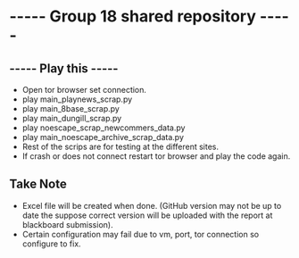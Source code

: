 # ----- Group 18 shared repository -----

## ----- Play this -----

- Open tor browser set connection.
- play main_playnews_scrap.py
- play main_8base_scrap.py
- play main_dungill_scrap.py
- play noescape_scrap_newcommers_data.py
- play main_noescape_archive_scrap_data.py
- Rest of the scrips are for testing at the different sites.
- If crash or does not connect restart tor browser and play the code again.

## Take Note

- Excel file will be created when done. (GitHub version may not be up to date the suppose correct version will be uploaded with the report at blackboard submission).
- Certain configuration may fail due to vm, port, tor connection so configure to fix.
